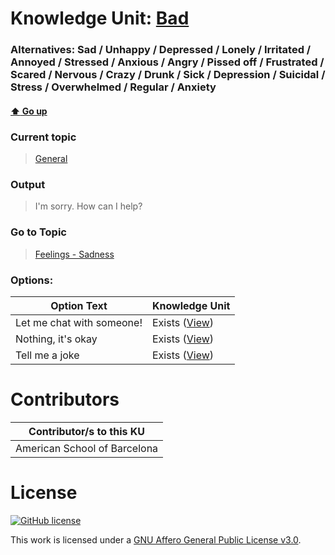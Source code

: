 # Knowledge Unit: [Bad](../../knowledge_units/general/bad.md)
### Alternatives:   Sad   /  Unhappy   /  Depressed   /  Lonely   /  Irritated   /  Annoyed   /  Stressed   /  Anxious   /  Angry   /  Pissed off   /  Frustrated   /  Scared   /  Nervous   /  Crazy   /  Drunk   /  Sick   /  Depression   /  Suicidal   /  Stress   /  Overwhelmed   /  Regular   /  Anxiety 
#### [:arrow_up: Go up](../../topics/general.md)
### Current topic
> [General](../../topics/general.md)
### Output
> I&#039;m sorry. How can I help?
### Go to Topic
> [Feelings - Sadness](../../topics/feelings-sadness.md)

### Options: 

| Option Text | Knowledge Unit |
| - | - |  
| Let me chat with someone!  |  Exists ([View](../../knowledge_units/feelings-sadness/let-me-chat-with-someone.md))  |  
| Nothing, it&#039;s okay  |  Exists ([View](../../knowledge_units/feelings-sadness/nothing-its-okay.md))  |  
| Tell me a joke  |  Exists ([View](../../knowledge_units/feelings-sadness/tell-me-a-joke.md))  | 

# Contributors

| Contributor/s to this KU |
| - | 
| American School of Barcelona |

# License
[![GitHub license](https://img.shields.io/github/license/inbrainz/cerebro)](https://github.com/inbrainz/cerebro/blob/master/LICENSE)

This work is licensed under a [GNU Affero General Public License v3.0](https://www.gnu.org/licenses/agpl-3.0.txt).